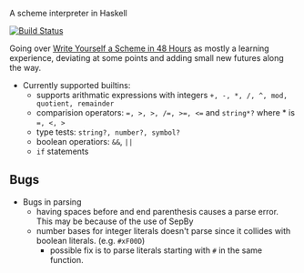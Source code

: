 

A scheme interpreter in Haskell

[![Build Status](https://travis-ci.org/quakehead/haskell-scheme.svg?branch=master)](https://travis-ci.org/quakehead/haskell-scheme)


Going over [Write Yourself a Scheme in 48 Hours](https://en.wikibooks.org/wiki/Write_Yourself_a_Scheme_in_48_Hours) as mostly a learning experience, deviating at some points and adding small new futures along the way.


* Currently supported builtins:
    - supports arithmatic expressions with integers `+, -, *, /, ^, mod, quotient, remainder`
    - comparision operators: `=, >, >, /=, >=, <=` and `string*?` where * is `=, <, >`
    - type tests: `string?, number?, symbol?`
    - boolean operatiors: `&&`, `||`
    - `if` statements
    
## Bugs

* Bugs in parsing
    - having spaces before and end parenthesis causes a parse error. This may be because of the use of SepBy
    - number bases for integer literals doesn't parse since it collides with boolean literals. (e.g. `#xF00D`)
        - possible fix is to parse literals starting with `#` in the same function.


